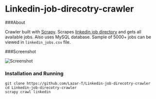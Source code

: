 # Linkedin-job-direcotry-crawler

###About

Crawler built with [Scrapy](http://scrapy.org/). Scrapes [linkedin job directory](https://www.linkedin.com/jobs2/directory/) and gets all available jobs.
Also uses MySQL database. Sample of 5000+ jobs can be viewed in `linkedin_jobs.csv` file.

###Screenshot

![Screenshot](http://i.imgur.com/2TOAPwZ.png)

### Installation and Running
```
git clone https://github.com/Lazar-T/Linkedin-job-direcotry-crawler
cd Linkedin-job-direcotry-crawler
scrapy crawl linkedin
```
